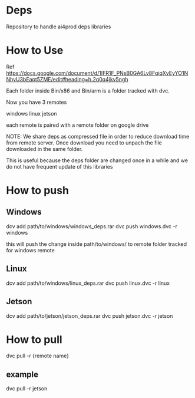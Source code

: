 # Deps
Repository to handle ai4prod deps libraries


# How to Use

Ref https://docs.google.com/document/d/1IFR1F_PNsB0GA6Lv8FqiqXvEyYO1NNhyU3bEapt5ZME/edit#heading=h.2q0q4jkv5ngh

Each folder inside Bin/x86 and Bin/arm is a folder tracked with dvc. 

Now you have 3 remotes

windows
linux 
jetson 

each remote is paired with a remote folder on google drive

NOTE: We share deps as compressed file in order to reduce download time from remote server. 
Once download you need to unpach the file downloaded in the same folder.

This is useful because the deps folder are changed once in a while and we do not have frequent update
of this libraries
 

# How to push

## Windows
dcv add path/to/windows/windows_deps.rar
dvc push windows.dvc -r windows

this will push the change inside path/to/windows/ to remote folder tracked for windows remote

## Linux 
dcv add path/to/windows/linux_deps.rar
dvc push linux.dvc -r linux

## Jetson
dcv add path/to/jetson/jetson_deps.rar
dvc push jetson.dvc -r jetson


# How to pull
dvc pull  -r {remote name}

## example
dvc pull  -r jetson

